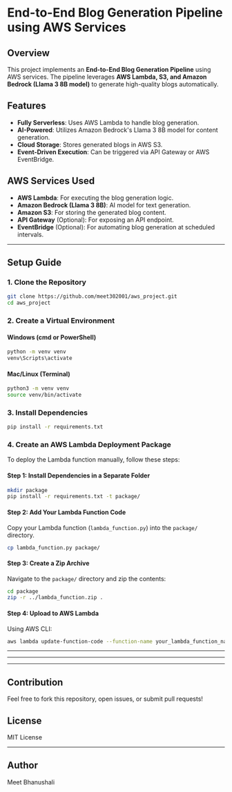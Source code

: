# End-to-End Blog Generation Pipeline using AWS Services

## Overview
This project implements an **End-to-End Blog Generation Pipeline** using AWS services. The pipeline leverages **AWS Lambda, S3, and Amazon Bedrock (Llama 3 8B model)** to generate high-quality blogs automatically.

## Features
- **Fully Serverless**: Uses AWS Lambda to handle blog generation.
- **AI-Powered**: Utilizes Amazon Bedrock's Llama 3 8B model for content generation.
- **Cloud Storage**: Stores generated blogs in AWS S3.
- **Event-Driven Execution**: Can be triggered via API Gateway or AWS EventBridge.

## AWS Services Used
- **AWS Lambda**: For executing the blog generation logic.
- **Amazon Bedrock (Llama 3 8B)**: AI model for text generation.
- **Amazon S3**: For storing the generated blog content.
- **API Gateway** (Optional): For exposing an API endpoint.
- **EventBridge** (Optional): For automating blog generation at scheduled intervals.

---

## Setup Guide
### 1. Clone the Repository
```sh
git clone https://github.com/meet302001/aws_project.git
cd aws_project
```

### 2. Create a Virtual Environment

#### **Windows (cmd or PowerShell)**
```sh
python -m venv venv
venv\Scripts\activate
```

#### **Mac/Linux (Terminal)**
```sh
python3 -m venv venv
source venv/bin/activate
```

### 3. Install Dependencies
```sh
pip install -r requirements.txt
```

### 4. Create an AWS Lambda Deployment Package
To deploy the Lambda function manually, follow these steps:

#### **Step 1: Install Dependencies in a Separate Folder**
```sh
mkdir package
pip install -r requirements.txt -t package/
```

#### **Step 2: Add Your Lambda Function Code**
Copy your Lambda function (`lambda_function.py`) into the `package/` directory.
```sh
cp lambda_function.py package/
```

#### **Step 3: Create a Zip Archive**
Navigate to the `package/` directory and zip the contents:
```sh
cd package
zip -r ../lambda_function.zip .
```

#### **Step 4: Upload to AWS Lambda**
Using AWS CLI:
```sh
aws lambda update-function-code --function-name your_lambda_function_name --zip-file fileb://lambda_function.zip
```

---


---


---

## Contribution
Feel free to fork this repository, open issues, or submit pull requests!

## License
MIT License

---

## Author
Meet Bhanushali

